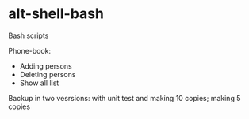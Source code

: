 # alt-shell-bash
Bash scripts

Phone-book: 
- Adding persons
- Deleting persons
- Show all list

Backup in two vesrsions: with unit test and making 10 copies; making 5 copies
